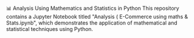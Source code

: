 📊 Analysis Using Mathematics and Statistics in Python
This repository contains a Jupyter Notebook titled "Analysis ( E-Commerce using maths & Stats.ipynb", which demonstrates the application of mathematical and statistical techniques using Python.
